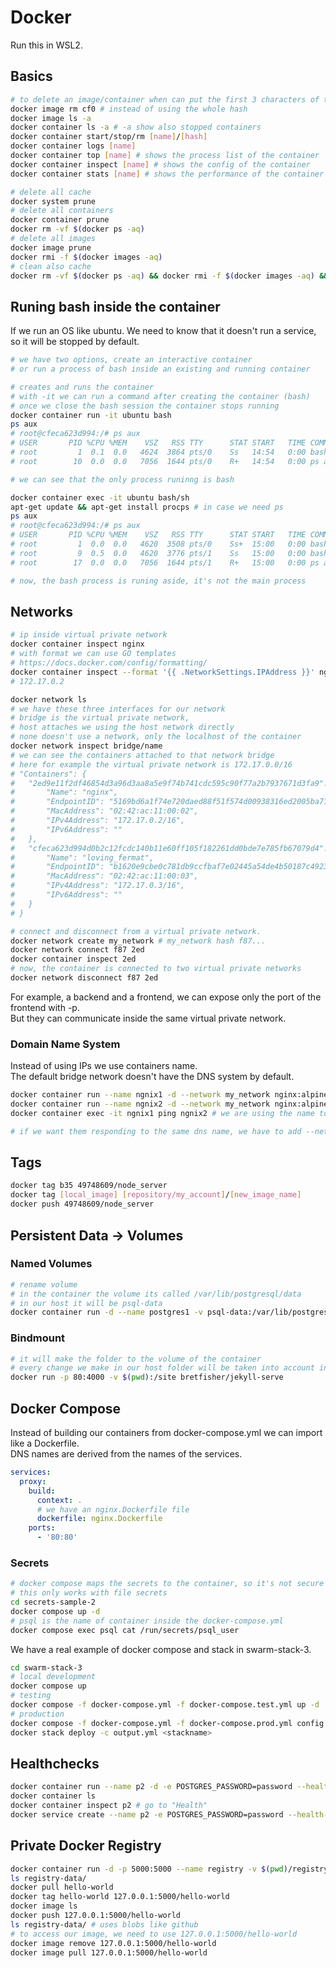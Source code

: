 # Docker

Run this in WSL2.

## Basics

```bash
# to delete an image/container when can put the first 3 characters of the hash
docker image rm cf0 # instead of using the whole hash
docker image ls -a
docker container ls -a # -a show also stopped containers
docker container start/stop/rm [name]/[hash]
docker container logs [name]
docker container top [name] # shows the process list of the container
docker container inspect [name] # shows the config of the container
docker container stats [name] # shows the performance of the container
```

```bash
# delete all cache
docker system prune
# delete all containers
docker container prune
docker rm -vf $(docker ps -aq)
# delete all images
docker image prune
docker rmi -f $(docker images -aq)
# clean also cache
docker rm -vf $(docker ps -aq) && docker rmi -f $(docker images -aq) && docker system prune -a
```

## Runing bash inside the container

If we run an OS like ubuntu. We need to know that it doesn't run a service, so it will be stopped by default.

```bash
# we have two options, create an interactive container
# or run a process of bash inside an existing and running container

# creates and runs the container
# with -it we can run a command after creating the container (bash)
# once we close the bash session the container stops running
docker container run -it ubuntu bash
ps aux
# root@cfeca623d994:/# ps aux
# USER       PID %CPU %MEM    VSZ   RSS TTY      STAT START   TIME COMMAND
# root         1  0.1  0.0   4624  3864 pts/0    Ss   14:54   0:00 bash
# root        10  0.0  0.0   7056  1644 pts/0    R+   14:54   0:00 ps aux

# we can see that the only process runinng is bash

docker container exec -it ubuntu bash/sh
apt-get update && apt-get install procps # in case we need ps
ps aux
# root@cfeca623d994:/# ps aux
# USER       PID %CPU %MEM    VSZ   RSS TTY      STAT START   TIME COMMAND
# root         1  0.0  0.0   4620  3508 pts/0    Ss+  15:00   0:00 bash
# root         9  0.5  0.0   4620  3776 pts/1    Ss   15:00   0:00 bash
# root        17  0.0  0.0   7056  1644 pts/1    R+   15:00   0:00 ps aux

# now, the bash process is runing aside, it's not the main process
```

## Networks

```bash
# ip inside virtual private network
docker container inspect nginx
# with format we can use GO templates
# https://docs.docker.com/config/formatting/
docker container inspect --format '{{ .NetworkSettings.IPAddress }}' nginx
# 172.17.0.2
```

```bash
docker network ls
# we have these three interfaces for our network
# bridge is the virtual private network,
# host attaches we using the host network directly
# none doesn't use a network, only the localhost of the container
docker network inspect bridge/name
# we can see the containers attached to that network bridge
# here for example the virtual private network is 172.17.0.0/16
# "Containers": {
#   "2ed9e11f2df46854d3a96d3aa8a5e9f74b741cdc595c90f77a2b7937671d3fa9": {
#       "Name": "nginx",
#       "EndpointID": "5169bd6a1f74e720daed88f51f574d00938316ed2005ba71fd1644aec995c8bd",
#       "MacAddress": "02:42:ac:11:00:02",
#       "IPv4Address": "172.17.0.2/16",
#       "IPv6Address": ""
#   },
#   "cfeca623d994d0b2c12fcdc140b11e60ff105f182261dd0bde7e785fb67079d4": {
#       "Name": "loving_fermat",
#       "EndpointID": "b1620e9cbe0c781db9ccfbaf7e02445a54de4b50187c4923bd2308ba5ac92844",
#       "MacAddress": "02:42:ac:11:00:03",
#       "IPv4Address": "172.17.0.3/16",
#       "IPv6Address": ""
#   }
# }

# connect and disconnect from a virtual private network.
docker network create my_network # my_network hash f87...
docker network connect f87 2ed
docker container inspect 2ed
# now, the container is connected to two virtual private networks
docker network disconnect f87 2ed
```

For example, a backend and a frontend, we can expose only the port of the frontend with -p.<br>
But they can communicate inside the same virtual private network.

### Domain Name System

Instead of using IPs we use containers name.<br>
The default bridge network doesn't have the DNS system by default.

```bash
docker container run --name ngnix1 -d --network my_network nginx:alpine
docker container run --name ngnix2 -d --network my_network nginx:alpine
docker container exec -it ngnix1 ping ngnix2 # we are using the name to perform the ping command

# if we want them responding to the same dns name, we have to add --net-alias (see assignments)
```

## Tags

```bash
docker tag b35 49748609/node_server
docker tag [local_image] [repository/my_account]/[new_image_name]
docker push 49748609/node_server
```

## Persistent Data -> Volumes

### Named Volumes

```bash
# rename volume
# in the container the volume its called /var/lib/postgresql/data
# in our host it will be psql-data
docker container run -d --name postgres1 -v psql-data:/var/lib/postgresql/data postgres:9.6.1
```

### Bindmount

```bash
# it will make the folder to the volume of the container
# every change we make in our host folder will be taken into account in the container
docker run -p 80:4000 -v $(pwd):/site bretfisher/jekyll-serve
```

## Docker Compose

Instead of building our containers from docker-compose.yml we can import like a Dockerfile.<br>
DNS names are derived from the names of the services.

```yml
services:
  proxy:
    build:
      context: .
      # we have an nginx.Dockerfile file
      dockerfile: nginx.Dockerfile
    ports:
      - '80:80'
```

### Secrets

```bash
# docker compose maps the secrets to the container, so it's not secure
# this only works with file secrets
cd secrets-sample-2
docker compose up -d
# psql is the name of container inside the docker-compose.yml
docker compose exec psql cat /run/secrets/psql_user
```

We have a real example of docker compose and stack in swarm-stack-3.

```bash
cd swarm-stack-3
# local development
docker compose up
# testing
docker compose -f docker-compose.yml -f docker-compose.test.yml up -d
# production
docker compose -f docker-compose.yml -f docker-compose.prod.yml config > output.yml
docker stack deploy -c output.yml <stackname>
```

## Healthchecks

```bash
docker container run --name p2 -d -e POSTGRES_PASSWORD=password --health-cmd="pg_isready -U postgres || exit1" postgres
docker container ls
docker container inspect p2 # go to "Health"
docker service create --name p2 -e POSTGRES_PASSWORD=password --health-cmd="pg_isready -U postgres || exit 1" postgres
```

## Private Docker Registry

```bash
docker container run -d -p 5000:5000 --name registry -v $(pwd)/registry-data:/var/lib/registry registry
ls registry-data/
docker pull hello-world
docker tag hello-world 127.0.0.1:5000/hello-world
docker image ls
docker push 127.0.0.1:5000/hello-world
ls registry-data/ # uses blobs like github
# to access our image, we need to use 127.0.0.1:5000/hello-world
docker image remove 127.0.0.1:5000/hello-world
docker image pull 127.0.0.1:5000/hello-world
```

